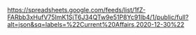 https://spreadsheets.google.com/feeds/list/1fZ-FARbb3xHufV75ImK1SjT6J34QTw9e51P8Yc91Ib4/1/public/full?alt=json&sq=labels=%22Current%20Affairs,2020-12-30%22
